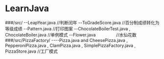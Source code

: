 # LearnJava
###/src/
--LeapYear.java               //判断闰年
--ToGradeScore.java           //百分制成绩转化为等级成绩
--Pattern.java                //打印图案
--ChocolateBoilerTest.java , ChocolateBoiler.java //单例模式
--Flower.java                 //水仙花数
###/src/PizzaFactory/
----Pizza.java and CheesePizza.java , PepperoniPizza.java , ClamPizza.java , SimplePizzaFactory.java , PizzaStore.java //工厂模式
